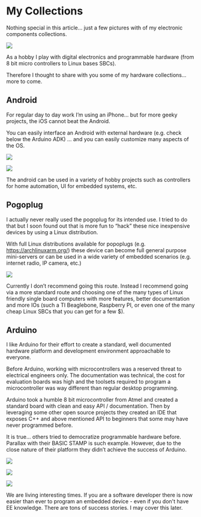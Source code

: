 My Collections
==============

Nothing special in this article… just a few pictures with of my electronic components collections. 

![](img/collection_hardware.jpg)

As a hobby I play with digital electronics and programmable hardware (from 8 bit micro controllers to Linux bases SBCs).

Therefore I thought to share with you some of my hardware collections… more to come.

Android
-------

For regular day to day work I’m using an iPhone… but for more geeky projects, the iOS cannot beat the Android.

You can easily interface an Android with external hardware (e.g. check below the Arduino ADK) … and you can easily customize many aspects of the OS.
 
![](img/collection_android1.jpg)

![](img/collection_android2.jpg)
 
The android can be used in a variety of hobby projects such as controllers for home automation, UI for embedded systems, etc.

Pogoplug
--------

I actually never really used the pogoplug for its intended use. I tried to do that but I soon found out that is more fun to “hack” these nice inexpensive devices by using a Linux distribution.

With full Linux distributions available for popoplugs (e.g. https://archlinuxarm.org/) these device can become full general purpose mini-servers or can be used in a wide variety of embedded scenarios (e.g. internet radio, IP camera, etc.)

![](img/collection_pogoplug1.jpg)
 
Currently I don’t recommend going this route. Instead I recommend going via a more standard route and choosing one of the many types of Linux friendly single board computers with more features, better documentation and more IOs (such a TI Beaglebone, Raspberry PI, or even one of the many cheap Linux SBCs that you can get for a few $).

Arduino
-------

I like Arduino for their effort to create a standard, well documented hardware platform and development environment approachable to everyone.

Before Arduino, working with microcontrollers was a reserved threat to electrical engineers only. The documentation was technical, the cost for evaluation boards was high and the toolsets required to program a microcontroller was way different than regular desktop programming.

Arduino took a humble 8 bit microcontroller from Atmel and created a standard board with clean and easy API / documentation. Then by leveraging some other open source projects they created an IDE that exposes C++ and above mentioned API to beginners that some may have never programmed before.

It is true… others tried to democratize programmable hardware before. Parallax with their BASIC STAMP is such example. However, due to the close nature of their platform they didn’t achieve the success of Arduino.

![](img/collection_arduino1.jpg)

![](img/collection_arduino2.jpg)

![](img/collection_arduino3.jpg)
  
We are living interesting times. If you are a software developer there is now easier than ever to program an embedded device - even if you don't have EE knowledge.
There are tons of success stories. I may cover this later.


